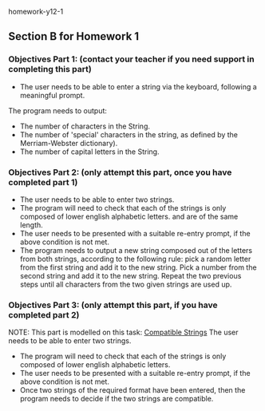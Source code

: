 homework-y12-1
## Section B for Homework 1


### Objectives Part 1: (contact your teacher if you need support in completing this part)
- The user needs to be able to enter a string via the keyboard, following a meaningful prompt.

The program needs to output:
- The number of characters in the String.
- The number of 'special' characters in the string, as defined by the Merriam-Webster dictionary).
- The number of capital letters in the String.

### Objectives Part 2: (only attempt this part, once you have completed part 1)
- The user needs to be able to enter two strings.
- The program will need to check that each of the strings is only composed of lower english alphabetic letters. and are of the same length.
- The user needs to be presented with a suitable re-entry prompt, if the above condition is not met.
- The program needs to output a new string composed out of the letters from both strings, according to the following rule: pick a random letter from the first string and add it to the new string. Pick a number from the second string and add it to the new string. Repeat the two previous steps until all characters from the two given strings are used up.

### Objectives Part 3: (only attempt this part, if you have completed part 2)
NOTE: This part is modelled on this task: [Compatible Strings](https://www.hackerearth.com/practice/algorithms/string-algorithm/basics-of-string-manipulation/practice-problems/algorithm/aliceandstrings-9da62aa7/)
The user needs to be able to enter two strings.
- The program will need to check that each of the strings is only composed of lower english alphabetic letters.
- The user needs to be presented with a suitable re-entry prompt, if the above condition is not met.
- Once two strings of the required format have been entered, then the program needs to decide if the two strings are compatible.
